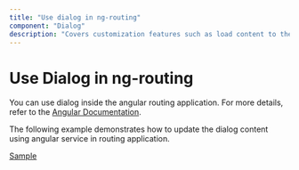 ```yaml
---
title: "Use dialog in ng-routing"
component: "Dialog"
description: "Covers customization features such as load content to the dialog from external sources, built-in alert, and confirmation model dialog."
---
```


# Use Dialog in ng-routing

You can use dialog inside the angular routing application. For more details, refer to the [Angular Documentation](https://angular.io/guide/router).

The following example demonstrates how to update the dialog content using angular service in routing application.

[Sample](http://www.syncfusion.com/downloads/support/directtrac/general/ze/Dialog_using_ng-routing1887563565.zip)
